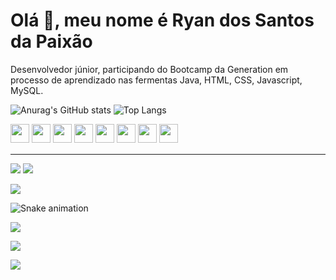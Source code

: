 # Olá 👋, meu nome é Ryan dos Santos da Paixão

Desenvolvedor júnior, participando do Bootcamp da Generation em processo de aprendizado nas fermentas Java, HTML, CSS, Javascript, MySQL.

![Anurag's GitHub stats](https://github-readme-stats.vercel.app/api?username=leaoquara&show_icons=true&theme=highcontrast) ![Top Langs](https://github-readme-stats.vercel.app/api/top-langs/?username=leaoquara&layout=compact&theme=highcontrast)

<p>
<img src="https://img.shields.io/badge/java-%23ED8B00.svg?style=for-the-badge&logo=java&logoColor=white" style="margin-bottom: 4px;" height="30px">
<img src="https://img.shields.io/badge/javascript-%23323330.svg?style=for-the-badge&logo=javascript&logoColor=%23F7DF1E" style="margin-bottom: 4px;" height="30px">
<img src="https://img.shields.io/badge/html5-%23E34F26.svg?style=for-the-badge&logo=html5&logoColor=white" style="margin-bottom: 4px;" height="30px">
<img src="https://img.shields.io/badge/css3-%231572B6.svg?style=for-the-badge&logo=css3&logoColor=white" style="margin-bottom: 4px;" height="30px">
<img src="https://img.shields.io/badge/bootstrap-%23563D7C.svg?style=for-the-badge&logo=bootstrap&logoColor=white" style="margin-bottom: 4px;" height="30px">
<img src="https://img.shields.io/badge/angular-%23DD0031.svg?style=for-the-badge&logo=angular&logoColor=white" style="margin-bottom: 4px;" height="30px">
<img src="https://img.shields.io/badge/git-%23F05033.svg?style=for-the-badge&logo=git&logoColor=white" style="margin-bottom: 4px;" height="30px">
<img src="https://img.shields.io/badge/Linux-FCC624?style=for-the-badge&logo=linux&logoColor=black" style="margin-bottom: 4px;" height="30px">
</p>

<hr>

[<img src="https://img.shields.io/badge/linkedin-%230077B5.svg?&style=for-the-badge&logo=linkedin&logoColor=white" />](https://www.linkedin.com/in/leaoquara/) [<img src="https://img.shields.io/badge/-gmail-2EC866?style=for-the-badge&logo=gmail&logoColor=white" />](mailto:ryansanpaixaos2@gmail.com)

<p><img src="https://github-profile-trophy.vercel.app/?username=leaoquara">
</p>

<p>
   
  
 
  ![Snake animation](https://github.com/leaoquara/leaoquara/blob/output/github-contribution-grid-snake.svg)
  
  
  
  
  
</p>

<p><img src="https://metrics.lecoq.io/leaoquara"><p>

<p><img src="https://github-readme-streak-stats.herokuapp.com/?user=leaoquara"><p>

<p><img src="https://visitcount.itsvg.in/api?id=leaoquara&label=Profile%20Views&color=12&icon=5&pretty=true"><p>






